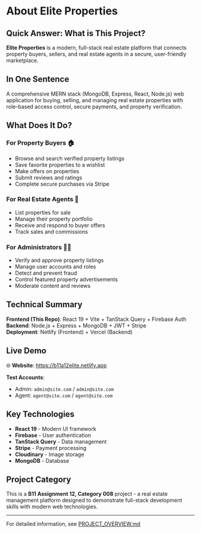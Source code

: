 # About Elite Properties

## Quick Answer: What is This Project?

**Elite Properties** is a modern, full-stack real estate platform that connects property buyers, sellers, and real estate agents in a secure, user-friendly marketplace.

## In One Sentence

A comprehensive MERN stack (MongoDB, Express, React, Node.js) web application for buying, selling, and managing real estate properties with role-based access control, secure payments, and property verification.

## What Does It Do?

### For Property Buyers 🏠
- Browse and search verified property listings
- Save favorite properties to a wishlist
- Make offers on properties
- Submit reviews and ratings
- Complete secure purchases via Stripe

### For Real Estate Agents 🏢
- List properties for sale
- Manage their property portfolio
- Receive and respond to buyer offers
- Track sales and commissions

### For Administrators 👨‍💼
- Verify and approve property listings
- Manage user accounts and roles
- Detect and prevent fraud
- Control featured property advertisements
- Moderate content and reviews

## Technical Summary

**Frontend (This Repo)**: React 19 + Vite + TanStack Query + Firebase Auth  
**Backend**: Node.js + Express + MongoDB + JWT + Stripe  
**Deployment**: Netlify (Frontend) + Vercel (Backend)

## Live Demo

🌐 **Website**: https://b11a12elite.netlify.app

**Test Accounts**:
- Admin: `admin@site.com` / `admin@site.com`
- Agent: `agent@site.com` / `agent@site.com`

## Key Technologies

- **React 19** - Modern UI framework
- **Firebase** - User authentication
- **TanStack Query** - Data management
- **Stripe** - Payment processing
- **Cloudinary** - Image storage
- **MongoDB** - Database

## Project Category

This is a **B11 Assignment 12, Category 008** project - a real estate management platform designed to demonstrate full-stack development skills with modern web technologies.

---

For detailed information, see [PROJECT_OVERVIEW.md](./PROJECT_OVERVIEW.md)
